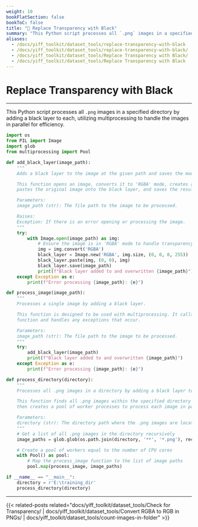 ```yaml
---
weight: 10
bookFlatSection: false
bookToC: false
title: "🐍 Replace Transparency with Black"
summary: "This Python script processes all `.png` images in a specified directory by adding a black layer to each, utilizing multiprocessing to handle the images in parallel for efficiency."
aliases:
  - /docs/yiff_toolkit/dataset_tools/replace-transparency-with-black
  - /docs/yiff_toolkit/dataset_tools/replace-transparency-with-black/
  - /docs/yiff_toolkit/dataset_tools/Replace Transparency with Black/
  - /docs/yiff_toolkit/dataset_tools/Replace Transparency with Black
---
```


<!--markdownlint-disable MD025 -->

# Replace Transparency with Black

---

This Python script processes all `.png` images in a specified directory by adding a black layer to each, utilizing multiprocessing to handle the images in parallel for efficiency.

```python
import os
from PIL import Image
import glob
from multiprocessing import Pool

def add_black_layer(image_path):
    """
    Adds a black layer to the image at the given path and saves the modified image.

    This function opens an image, converts it to 'RGBA' mode, creates a new black layer,
    pastes the original image onto the black layer, and saves the result back to the disk.

    Parameters:
    image_path (str): The file path to the image to be processed.

    Raises:
    Exception: If there is an error opening or processing the image.
    """
    try:
        with Image.open(image_path) as img:
            # Ensure the image is in 'RGBA' mode to handle transparency
            img = img.convert('RGBA')
            black_layer = Image.new('RGBA', img.size, (0, 0, 0, 255))  # The fourth value is the alpha channel
            black_layer.paste(img, (0, 0), img)
            black_layer.save(image_path)
            print(f"Black layer added to and overwritten {image_path}")
    except Exception as e:
        print(f"Error processing {image_path}: {e}")

def process_image(image_path):
    """
    Processes a single image by adding a black layer.

    This function is designed to be used with multiprocessing. It calls the 'add_black_layer'
    function and handles any exceptions that occur.

    Parameters:
    image_path (str): The file path to the image to be processed.
    """
    try:
        add_black_layer(image_path)
        print(f"Black layer added to and overwritten {image_path}")
    except Exception as e:
        print(f"Error processing {image_path}: {e}")

def process_directory(directory):
    """
    Processes all .png images in a directory by adding a black layer to each.

    This function finds all .png images within the specified directory (including subdirectories),
    then creates a pool of worker processes to process each image in parallel.

    Parameters:
    directory (str): The directory path where the .png images are located.
    """
    # Get a list of all .png images in the directory recursively
    image_paths = glob.glob(os.path.join(directory, '**', '*.png'), recursive=True)

    # Create a pool of workers equal to the number of CPU cores
    with Pool() as pool:
        # Map the process_image function to the list of image paths
        pool.map(process_image, image_paths)

if __name__ == "__main__":
    directory = r'E:\training_dir'
    process_directory(directory)
```

---

{{< related-posts related="docs/yiff_toolkit/dataset_tools/Check for Transparency/ | docs/yiff_toolkit/dataset_tools/Convert RGBA to RGB in PNGs/ | docs/yiff_toolkit/dataset_tools/count-images-in-folder" >}}
